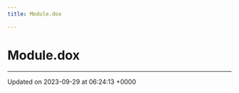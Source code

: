 ```yaml
---
title: Module.dox

---
```


# Module.dox








-------------------------------

Updated on 2023-09-29 at 06:24:13 +0000
